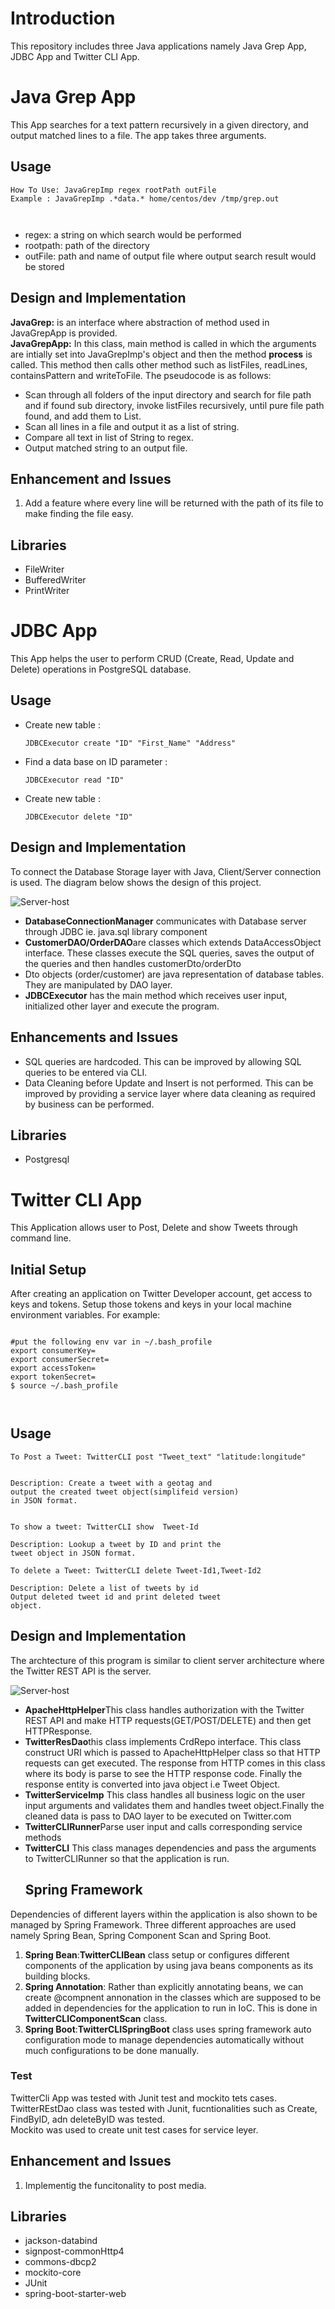 

<h1 id="introduction">Introduction</h1>
<p>This repository includes three Java applications namely Java Grep App, JDBC App and Twitter CLI App. </p>
<h1 id="java-grep-app">Java Grep App</h1>
<p>This App searches for a text pattern recursively in a given directory, and output matched lines to a file. The app takes three arguments.</p>
<h2 id="usage">Usage</h2>
<pre><code>How To Use: JavaGrepImp regex rootPath outFile
Example : JavaGrepImp .*data.* home/centos/dev /tmp/grep.out

</code></pre>
<ul>
<li>regex: a string on which search would be performed</li>
<li>rootpath: path of the directory</li>
<li>outFile: path and name of output file where output search result would be stored</li>
</ul>

<h2 id="design-and-implementation">Design and Implementation</h2>
<p><strong>JavaGrep:</strong>  is an interface where abstraction of method used in JavaGrepApp is provided.<br>
<strong>JavaGrepApp:</strong>  In this class, main method is called in which the arguments are intially set into JavaGrepImp's object and then the method <strong>process</strong> is called. This method then calls other method such as listFiles, readLines, containsPattern and writeToFile. The pseudocode is as follows:</p>
<ul>
<li>Scan through all folders of the input directory and search for file path and if found sub directory, invoke listFiles recursively, until pure file path found, and add them to List.</li>
<li>Scan all lines in a file and output it as a list of string.</li>
<li>Compare all text in list of String to regex.</li>
<li>Output matched string to an output file.</li>
</ul>
<h2 id="enhancement-and-issues">Enhancement and Issues</h2>
<ol>
<li>Add a feature where every line will be returned with the path of its file to make finding the file easy.</li>
</ol>

<h2 id="libraries">Libraries</h2>
<ul>
<li>FileWriter</li>
<li>BufferedWriter</li>
<li>PrintWriter</li>
</ul>

<h1 id="jdbc-app">JDBC App</h1>
<p>This App helps the user to perform CRUD (Create, Read, Update and Delete) operations in PostgreSQL database.</p>

<h2 id="usage1">Usage</h2>
<ul>
<li>Create new table : <pre><code>JDBCExecutor create "ID" "First_Name" "Address"</code></pre></li>
 <li>Find a data base on ID parameter : <pre><code>JDBCExecutor read "ID" </code></pre></li>
 <li>Create new table : <pre><code>JDBCExecutor delete "ID"</code></pre></li>
 </ul>
<h2 id="design-and-implementation-1">Design and Implementation</h2>
<p>To connect the Database Storage layer with Java, Client/Server connection is used. The diagram below shows the design of this project.</p>
<img src="/diagrams/jdbc.png" alt="Server-host"></p>
<ul>
<li><strong>DatabaseConnectionManager</strong> communicates with Database server through JDBC ie. java.sql library component</li>
<li><strong>CustomerDAO/OrderDAO</strong>are classes which extends DataAccessObject interface. These classes execute the SQL queries, saves the output of the queries and then handles customerDto/orderDto</li>
<li>Dto objects (order/customer) are java representation of database tables. They are manipulated by DAO layer.</li>
<li><strong>JDBCExecutor</strong> has the main method which receives user input, initialized other layer and execute the program. </li>

</ul>

<h2 id="enhancements-and-issues">Enhancements and Issues</h2>
<ul>
<li>SQL queries are hardcoded. This can be improved by allowing SQL queries to be entered via CLI.</li>
<li>Data Cleaning before Update and Insert is not performed. This can be improved by providing a service layer where data cleaning as required by business can be performed.</li>
</ul>

<h2 id="libraries">Libraries</h2>
<ul>
<li>Postgresql</li>
</ul>

<h1 id="twitter-cli-app">Twitter CLI App</h1>
<p>This Application allows user to Post, Delete and show Tweets through command line.</p>

<h2 id="setup">Initial Setup</h2>
After creating an application on Twitter Developer account, get access to keys and tokens. Setup those tokens and keys in your local machine environment variables. For example:
<pre><code>
#put the following env var in ~/.bash_profile
export consumerKey=
export consumerSecret=
export accessToken=
export tokenSecret=
$ source ~/.bash_profile

</code></pre>




<h2 id="usage-1">Usage</h2>

<pre><code>To Post a Tweet: TwitterCLI post "Tweet_text" "latitude:longitude"


Description: Create a tweet with a geotag and
output the created tweet object(simplifeid version)
in JSON format.

</code></pre>


<pre><code>To show a tweet: TwitterCLI show  Tweet-Id

Description: Lookup a tweet by ID and print the
tweet object in JSON format.
</code></pre>
<pre><code>To delete a Tweet: TwitterCLI delete Tweet-Id1,Tweet-Id2

Description: Delete a list of tweets by id
Output deleted tweet id and print deleted tweet
object.
</code></pre>

<h2 id="design-and-implementation-1">Design and Implementation</h2>
<p>The archtecture of this program is similar to client server architecture where the Twitter REST API is the server.</p>
<img src="/diagrams/Twitter.png" alt="Server-host"></p>
<ul>
<li><strong>ApacheHttpHelper</strong>This class handles authorization with the Twitter REST API and make HTTP requests(GET/POST/DELETE) and then get HTTPResponse.</li>
 <li><strong>TwitterResDao</strong>this class implements CrdRepo interface. This class construct URI which is passed to ApacheHttpHelper class so that HTTP requests can get executed. The response from HTTP comes in this class where its body is parse to see the HTTP response code. Finally the response entity is converted into java object i.e Tweet Object.</li>
<li><strong>TwitterServiceImp</strong> This class handles all business logic on the user input arguments and validates them and handles tweet object.Finally the cleaned data is pass to DAO layer to be executed on Twitter.com</li>
 <li><strong>TwitterCLIRunner</strong>Parse user input and calls corresponding service methods</li>


<li><strong>TwitterCLI</strong> This class manages dependencies and pass the arguments to TwitterCLIRunner so that the application is run.</li>
<h2 id="sp">Spring Framework</h2>

</ul>
<p>Dependencies of different layers within the application is also shown to be managed by Spring Framework. Three different approaches are used namely Spring Bean, Spring Component Scan and Spring Boot.</p>
<ol>
<li><strong>Spring Bean</strong>:<strong>TwitterCLIBean</strong> class setup or configures different components of the application by using java beans components as its building blocks.</li>
<li><strong>Spring Annotation</strong>: Rather than explicitly annotating beans, we can create @compnent annonation in the classes which are supposed to be added in dependencies for the application to run in IoC. This is done in  <strong>TwitterCLIComponentScan</strong> class.</li>
<li><strong>Spring Boot</strong>:<strong>TwitterCLISpringBoot</strong> class uses spring framework auto configuration mode to manage dependencies automatically without much configurations to be done manually.</li>
</ol>
<h3 id="test">Test</h3>
<p>TwitterCli App was tested with Junit test and mockito tets cases.<br>
TwitterREstDao class was tested with Junit, fucntionalities such as Create, FindByID, adn deleteByID was tested.<br>
Mockito was used to create unit test cases for service leyer.</p>
<h2 id="enhancement-and-issues-1">Enhancement and Issues</h2>
<ol>
<li>Implementig the funcitonality to post media.</li>
</ol>
<h2 id="libraries">Libraries</h2>
<ul>
<li>jackson-databind</li>
<li>signpost-commonHttp4</li>
<li>commons-dbcp2</li>
<li>mockito-core</li>
<li>JUnit</li>
<li>spring-boot-starter-web</li>
</ul>

